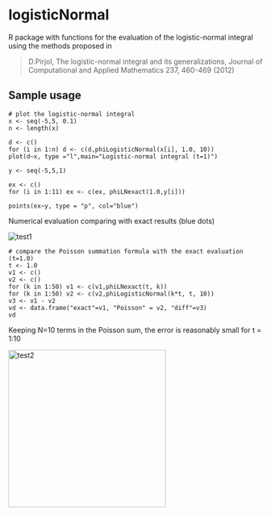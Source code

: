 # logisticNormal
R package with functions for the evaluation of the logistic-normal integral using the methods proposed in 

>D.Pirjol, The logistic-normal integral and its generalizations, Journal of Computational and Applied Mathematics 237, 460-469 (2012)

## **Sample usage**

```
# plot the logistic-normal integral 
x <- seq(-5,5, 0.1)
n <- length(x)

d <- c()
for (i in 1:n) d <- c(d,phiLogisticNormal(x[i], 1.0, 10))
plot(d~x, type ="l",main="Logistic-normal integral (t=1)")

y <- seq(-5,5,1)

ex <- c()
for (i in 1:11) ex <- c(ex, phiLNexact(1.0,y[i]))
                        
points(ex~y, type = "p", col="blue")
```

Numerical evaluation comparing with exact results (blue dots)

![test1](https://user-images.githubusercontent.com/60016102/204109670-daa6e5b0-8561-481a-9f80-549608d81698.png)

```
# compare the Poisson summation formula with the exact evaluation (t=1.0)
t <- 1.0
v1 <- c()
v2 <- c()
for (k in 1:50) v1 <- c(v1,phiLNexact(t, k))
for (k in 1:50) v2 <- c(v2,phiLogisticNormal(k*t, t, 10))
v3 <- v1 - v2
vd <- data.frame("exact"=v1, "Poisson" = v2, "diff"=v3)
vd
```

Keeping N=10 terms in the Poisson sum, the error is reasonably small for t = 1:10

<img width="312" alt="test2" src="https://user-images.githubusercontent.com/60016102/204109785-b503943a-b339-4984-831d-ab8b58c1115b.png">




